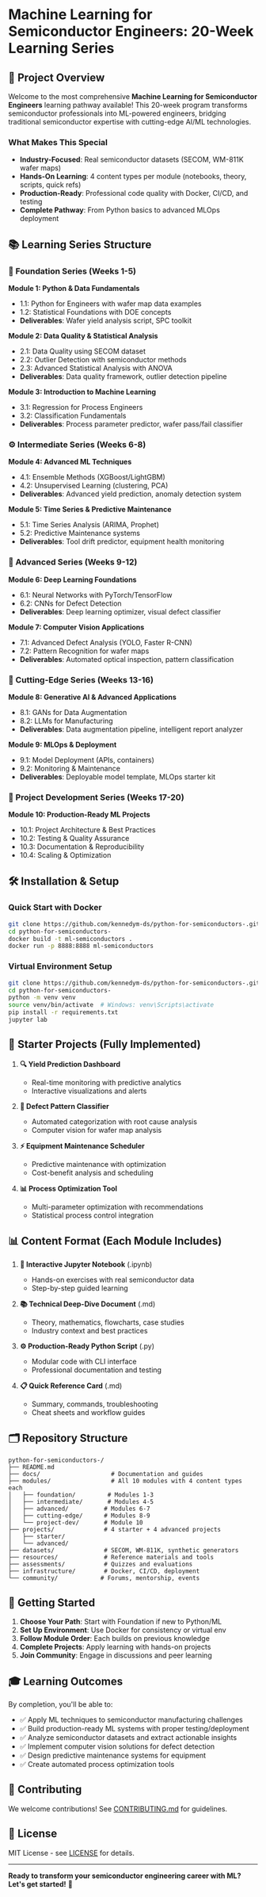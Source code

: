 # Machine Learning for Semiconductor Engineers: 20-Week Learning Series

## 🚀 Project Overview

Welcome to the most comprehensive **Machine Learning for Semiconductor Engineers** learning pathway available! This 20-week program transforms semiconductor professionals into ML-powered engineers, bridging traditional semiconductor expertise with cutting-edge AI/ML technologies.

### What Makes This Special

- **Industry-Focused**: Real semiconductor datasets (SECOM, WM-811K wafer maps)
- **Hands-On Learning**: 4 content types per module (notebooks, theory, scripts, quick refs)
- **Production-Ready**: Professional code quality with Docker, CI/CD, and testing
- **Complete Pathway**: From Python basics to advanced MLOps deployment

## 📚 Learning Series Structure

### 🔧 Foundation Series (Weeks 1-5)

**Module 1: Python & Data Fundamentals**

- 1.1: Python for Engineers with wafer map data examples
- 1.2: Statistical Foundations with DOE concepts
- **Deliverables**: Wafer yield analysis script, SPC toolkit

**Module 2: Data Quality & Statistical Analysis**

- 2.1: Data Quality using SECOM dataset
- 2.2: Outlier Detection with semiconductor methods
- 2.3: Advanced Statistical Analysis with ANOVA
- **Deliverables**: Data quality framework, outlier detection pipeline

**Module 3: Introduction to Machine Learning**

- 3.1: Regression for Process Engineers
- 3.2: Classification Fundamentals
- **Deliverables**: Process parameter predictor, wafer pass/fail classifier

### ⚙️ Intermediate Series (Weeks 6-8)

**Module 4: Advanced ML Techniques**

- 4.1: Ensemble Methods (XGBoost/LightGBM)
- 4.2: Unsupervised Learning (clustering, PCA)
- **Deliverables**: Advanced yield prediction, anomaly detection system

**Module 5: Time Series & Predictive Maintenance**

- 5.1: Time Series Analysis (ARIMA, Prophet)
- 5.2: Predictive Maintenance systems
- **Deliverables**: Tool drift predictor, equipment health monitoring

### 🧠 Advanced Series (Weeks 9-12)

**Module 6: Deep Learning Foundations**

- 6.1: Neural Networks with PyTorch/TensorFlow
- 6.2: CNNs for Defect Detection
- **Deliverables**: Deep learning optimizer, visual defect classifier

**Module 7: Computer Vision Applications**

- 7.1: Advanced Defect Analysis (YOLO, Faster R-CNN)
- 7.2: Pattern Recognition for wafer maps
- **Deliverables**: Automated optical inspection, pattern classification

### 🚀 Cutting-Edge Series (Weeks 13-16)

**Module 8: Generative AI & Advanced Applications**

- 8.1: GANs for Data Augmentation
- 8.2: LLMs for Manufacturing
- **Deliverables**: Data augmentation pipeline, intelligent report analyzer

**Module 9: MLOps & Deployment**

- 9.1: Model Deployment (APIs, containers)
- 9.2: Monitoring & Maintenance
- **Deliverables**: Deployable model template, MLOps starter kit

### 🎯 Project Development Series (Weeks 17-20)

**Module 10: Production-Ready ML Projects**

- 10.1: Project Architecture & Best Practices
- 10.2: Testing & Quality Assurance
- 10.3: Documentation & Reproducibility
- 10.4: Scaling & Optimization

## 🛠️ Installation & Setup

### Quick Start with Docker

```bash
git clone https://github.com/kennedym-ds/python-for-semiconductors-.git
cd python-for-semiconductors-
docker build -t ml-semiconductors .
docker run -p 8888:8888 ml-semiconductors
```

### Virtual Environment Setup

```bash
git clone https://github.com/kennedym-ds/python-for-semiconductors-.git
cd python-for-semiconductors-
python -m venv venv
source venv/bin/activate  # Windows: venv\Scripts\activate
pip install -r requirements.txt
jupyter lab
```

## 🎯 Starter Projects (Fully Implemented)

1. **🔍 Yield Prediction Dashboard**
   - Real-time monitoring with predictive analytics
   - Interactive visualizations and alerts

2. **🔬 Defect Pattern Classifier**
   - Automated categorization with root cause analysis
   - Computer vision for wafer map analysis

3. **⚡ Equipment Maintenance Scheduler**
   - Predictive maintenance with optimization
   - Cost-benefit analysis and scheduling

4. **📊 Process Optimization Tool**
   - Multi-parameter optimization with recommendations
   - Statistical process control integration

## 📊 Content Format (Each Module Includes)

1. **📓 Interactive Jupyter Notebook** (.ipynb)
   - Hands-on exercises with real semiconductor data
   - Step-by-step guided learning

2. **📚 Technical Deep-Dive Document** (.md)
   - Theory, mathematics, flowcharts, case studies
   - Industry context and best practices

3. **⚙️ Production-Ready Python Script** (.py)
   - Modular code with CLI interface
   - Professional documentation and testing

4. **📋 Quick Reference Card** (.md)
   - Summary, commands, troubleshooting
   - Cheat sheets and workflow guides

## 🗂️ Repository Structure

```
python-for-semiconductors-/
├── README.md
├── docs/                    # Documentation and guides
├── modules/                 # All 10 modules with 4 content types each
│   ├── foundation/         # Modules 1-3
│   ├── intermediate/       # Modules 4-5
│   ├── advanced/          # Modules 6-7
│   ├── cutting-edge/      # Modules 8-9
│   └── project-dev/       # Module 10
├── projects/              # 4 starter + 4 advanced projects
│   ├── starter/
│   └── advanced/
├── datasets/              # SECOM, WM-811K, synthetic generators
├── resources/             # Reference materials and tools
├── assessments/           # Quizzes and evaluations
├── infrastructure/        # Docker, CI/CD, deployment
└── community/            # Forums, mentorship, events
```

## 🚀 Getting Started

1. **Choose Your Path**: Start with Foundation if new to Python/ML
2. **Set Up Environment**: Use Docker for consistency or virtual env
3. **Follow Module Order**: Each builds on previous knowledge
4. **Complete Projects**: Apply learning with hands-on projects
5. **Join Community**: Engage in discussions and peer learning

## 🎓 Learning Outcomes

By completion, you'll be able to:

- ✅ Apply ML techniques to semiconductor manufacturing challenges
- ✅ Build production-ready ML systems with proper testing/deployment
- ✅ Analyze semiconductor datasets and extract actionable insights
- ✅ Implement computer vision solutions for defect detection
- ✅ Design predictive maintenance systems for equipment
- ✅ Create automated process optimization tools

## 🤝 Contributing

We welcome contributions! See [CONTRIBUTING.md](CONTRIBUTING.md) for guidelines.

## 📄 License

MIT License - see [LICENSE](LICENSE) for details.

---

**Ready to transform your semiconductor engineering career with ML? Let's get started!** 🚀
